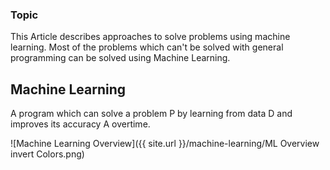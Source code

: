### Topic
  This Article describes approaches to solve problems using machine learning. Most of the problems which can't be solved with general programming can be solved using Machine Learning.
  
## Machine Learning
  A program which can solve a problem P by learning from data D and improves its accuracy A overtime.

![Machine Learning Overview]({{ site.url }}/machine-learning/ML Overview invert Colors.png)
